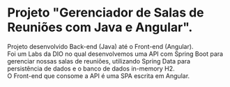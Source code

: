 # Projeto "Gerenciador de Salas de Reuniões com Java e Angular".


Projeto desenvolvido  Back-end (Java) até o Front-end (Angular).<br>
Foi um Labs da DIO no qual desenvolvemos uma API com Spring Boot para gerenciar nossas salas de reuniões, utilizando Spring Data para persistência de dados e o banco de dados in-memory H2.<br>
O Front-end que consome a API é uma SPA escrita em Angular.
